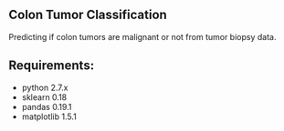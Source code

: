 ## Colon Tumor Classification
Predicting if colon tumors are malignant or not from tumor biopsy data.

## Requirements:
- python 2.7.x
- sklearn 0.18
- pandas 0.19.1
- matplotlib 1.5.1
